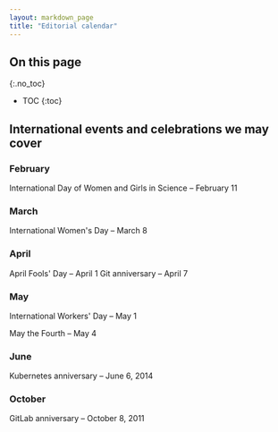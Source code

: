 ```yaml
---
layout: markdown_page
title: "Editorial calendar"
---
```


## On this page
{:.no_toc}

- TOC
{:toc}

## International events and celebrations we may cover

### February

International Day of Women and Girls in Science – February 11

### March

International Women's Day – March 8

### April

April Fools' Day – April 1
Git anniversary – April 7

### May

International Workers' Day – May 1

May the Fourth – May 4

### June

Kubernetes anniversary – June 6, 2014

### October

GitLab anniversary – October 8, 2011
